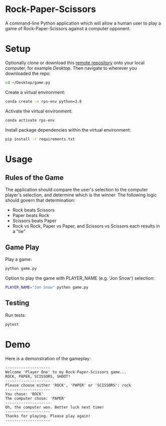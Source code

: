 # Rock-Paper-Scissors

A command-line Python application which will allow a human user to play a game of Rock-Paper-Scissors against a computer opponent.

# Setup

Optionally clone or download this [remote repository](https://github.com/gl2486/rock-paper-scissors-exercise) onto your local computer,  for example *Desktop*. Then navigate to wherever you downloaded the repo:

```sh
cd ~/Desktop/game.py
```

Create a virtual environment:

```sh
conda create -n rps-env python=3.8
```

Activate the virtual environment:

```sh
conda activate rps-env
```

Install package dependencies within the virtual environment:

```sh
pip install -r requirements.txt
```



# Usage
## Rules of the Game

The application should compare the user's selection to the computer player's selection, and determine which is the winner. The following logic should govern that determination:

- Rock beats Scissors
- Paper beats Rock
- Scissors beats Paper
- Rock vs Rock, Paper vs Paper, and Scissors vs Scissors each results in a "tie"

## Game Play

Play a game:

```sh
python game.py
```

Option to play the game with PLAYER_NAME (e.g. 'Jon Snow') selection:

```sh
PLAYER_NAME="Jon Snow" python game.py
```

## Testing

Run tests:

```sh
pytest
```

# Demo

Here is a demonstration of the gameplay:

```
--------------------
Welcome 'Player One' to my Rock-Paper-Scissors game...
ROCK, PAPER, SCISSORS, SHOOT!
--------------------
Please choose either 'ROCK', 'PAPER' or 'SCISSORS': rock
--------------------
You chose: 'ROCK'
The computer chose: 'PAPER'
--------------------
Oh, the computer won. Better luck next time!
--------------------
Thanks for playing. Please play again!
--------------------
```
